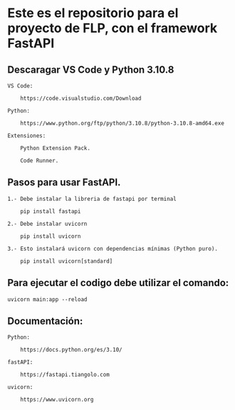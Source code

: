 # Este es el repositorio para el proyecto de FLP, con el framework FastAPI

## Descaragar VS Code y Python 3.10.8
    
    VS Code:

        https://code.visualstudio.com/Download

    Python:

        https://www.python.org/ftp/python/3.10.8/python-3.10.8-amd64.exe

    Extensiones:

        Python Extension Pack.

        Code Runner.

## Pasos para usar FastAPI.

    1.- Debe instalar la libreria de fastapi por terminal

        pip install fastapi

    2.- Debe instalar uvicorn

        pip install uvicorn

    3.- Esto instalará uvicorn con dependencias mínimas (Python puro).

        pip install uvicorn[standard]

## Para ejecutar el codigo debe utilizar el comando:

    uvicorn main:app --reload

## Documentación:

    Python: 

        https://docs.python.org/es/3.10/

    fastAPI:

        https://fastapi.tiangolo.com

    uvicorn:

        https://www.uvicorn.org
